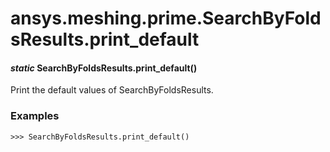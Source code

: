 # ansys.meshing.prime.SearchByFoldsResults.print_default

#### *static* SearchByFoldsResults.print_default()

Print the default values of SearchByFoldsResults.

### Examples

```pycon
>>> SearchByFoldsResults.print_default()
```

<!-- !! processed by numpydoc !! -->
